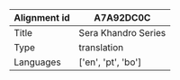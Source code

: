|Alignment id | A7A92DC0C
| --- | --- 
|Title | Sera Khandro Series 
|Type | translation
|Languages | ['en', 'pt', 'bo']